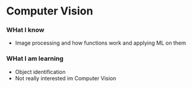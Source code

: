 # Computer Vision 

### WHat I know 

* Image processing and how functions work and applying ML on them

### WHat I am learning

* Object identification
* Not really interested im Computer Vision